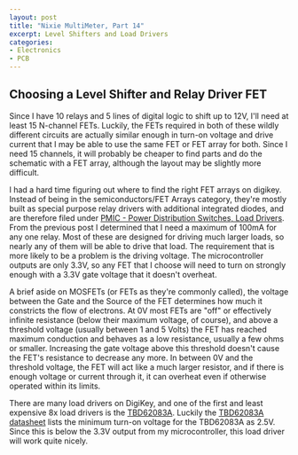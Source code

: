 ```yaml
---
layout: post
title: "Nixie MultiMeter, Part 14"
excerpt: Level Shifters and Load Drivers
categories:
- Electronics
- PCB
---
```


## Choosing a Level Shifter and Relay Driver FET

Since I have 10 relays and 5 lines of digital logic to shift up to 12V, I'll need at least 15 N-channel FETs. Luckily, the FETs required in both of these wildly different circuits are actually similar enough in turn-on voltage and drive current that I may be able to use the same FET or FET array for both. Since I need 15 channels, it will probably be cheaper to find parts and do the schematic with a FET array, although the layout may be slightly more difficult.

I had a hard time figuring out where to find the right FET arrays on digikey. Instead of being in the semiconductors/FET Arrays category, they're mostly built as special purpose relay drivers with additional integrated diodes, and are therefore filed under [PMIC - Power Distribution Switches, Load Drivers](https://www.digikey.com/products/en/integrated-circuits-ics/pmic-power-distribution-switches-load-drivers/726). From the previous post I determined that I need a maximum of 100mA for any one relay. Most of these are designed for driving much larger loads, so nearly any of them will be able to drive that load. The requirement that is more likely to be a problem is the driving voltage. The microcontroller outputs are only 3.3V, so any FET that I choose will need to turn on strongly enough with a 3.3V gate voltage that it doesn't overheat.

A brief aside on MOSFETs (or FETs as they're commonly called), the voltage between the Gate and the Source of the FET determines how much it constricts the flow of electrons. At 0V most FETs are "off" or effectively infinite resistance (below their maximum voltage, of course), and above a threshold voltage (usually between 1 and 5 Volts) the FET has reached maximum conduction and behaves as a low resistance, usually a few ohms or smaller. Increasing the gate voltage above this threshold doesn't cause the FET's resistance to decrease any more. In between 0V and the threshold voltage, the FET will act like a much larger resistor, and if there is enough voltage or current through it, it can overheat even if otherwise operated within its limits.

There are many load drivers on DigiKey, and one of the first and least expensive 8x load drivers is the [TBD62083A](https://www.digikey.com/product-detail/en/toshiba-semiconductor-and-storage/TBD62083AFWGEL/TBD62083AFWGELCT-ND/5514124). Luckily the [TBD62083A datasheet](https://toshiba.semicon-storage.com/info/docget.jsp?did=29893&prodName=TBD62083AFG) lists the minimum turn-on voltage for the TBD62083A as 2.5V. Since this is below the 3.3V output from my microcontroller, this load driver will work quite nicely.